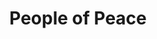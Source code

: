 ---
pid: mp1
title: People of Peace
location_transcription: Where Rizzo Area
coordinates: "[-75.1789056, 40.0356086]"
zipcode: '19147'
gen_neighborhood: South Philadelphia
neighborhood: Queen Village,Bella Vista,Pennsport,Italian Market
outside_phl: 
age: '62'
age_range: 60-69
instagram: 
image_file_name: mp_1.jpg
proposal_transcription: 
topic: Inclusivity,Unity,Uplifting
topic_summary: 0, 0, 0
type: Other No Form
keywords_other: 
credit: Denise Sunny D
image_labels: Various figures smiling and dancing next the world
twitter: 
facebook: 
permalink: "/monuments/mp1/"
layout: item-page
---